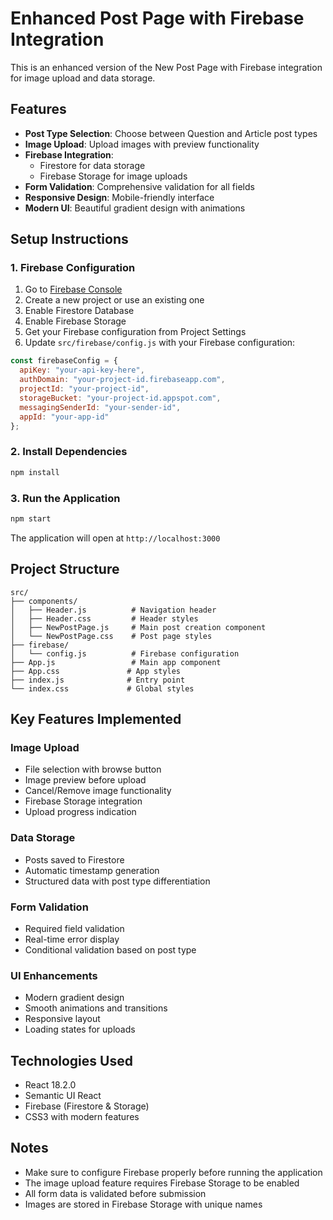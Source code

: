 # Enhanced Post Page with Firebase Integration

This is an enhanced version of the New Post Page with Firebase integration for image upload and data storage.

## Features

- **Post Type Selection**: Choose between Question and Article post types
- **Image Upload**: Upload images with preview functionality
- **Firebase Integration**: 
  - Firestore for data storage
  - Firebase Storage for image uploads
- **Form Validation**: Comprehensive validation for all fields
- **Responsive Design**: Mobile-friendly interface
- **Modern UI**: Beautiful gradient design with animations

## Setup Instructions

### 1. Firebase Configuration

1. Go to [Firebase Console](https://console.firebase.google.com/)
2. Create a new project or use an existing one
3. Enable Firestore Database
4. Enable Firebase Storage
5. Get your Firebase configuration from Project Settings
6. Update `src/firebase/config.js` with your Firebase configuration:

```javascript
const firebaseConfig = {
  apiKey: "your-api-key-here",
  authDomain: "your-project-id.firebaseapp.com",
  projectId: "your-project-id",
  storageBucket: "your-project-id.appspot.com",
  messagingSenderId: "your-sender-id",
  appId: "your-app-id"
};
```

### 2. Install Dependencies

```bash
npm install
```

### 3. Run the Application

```bash
npm start
```

The application will open at `http://localhost:3000`

## Project Structure

```
src/
├── components/
│   ├── Header.js          # Navigation header
│   ├── Header.css         # Header styles
│   ├── NewPostPage.js     # Main post creation component
│   └── NewPostPage.css    # Post page styles
├── firebase/
│   └── config.js          # Firebase configuration
├── App.js                 # Main app component
├── App.css               # App styles
├── index.js              # Entry point
└── index.css             # Global styles
```

## Key Features Implemented

### Image Upload
- File selection with browse button
- Image preview before upload
- Cancel/Remove image functionality
- Firebase Storage integration
- Upload progress indication

### Data Storage
- Posts saved to Firestore
- Automatic timestamp generation
- Structured data with post type differentiation

### Form Validation
- Required field validation
- Real-time error display
- Conditional validation based on post type

### UI Enhancements
- Modern gradient design
- Smooth animations and transitions
- Responsive layout
- Loading states for uploads

## Technologies Used

- React 18.2.0
- Semantic UI React
- Firebase (Firestore & Storage)
- CSS3 with modern features

## Notes

- Make sure to configure Firebase properly before running the application
- The image upload feature requires Firebase Storage to be enabled
- All form data is validated before submission
- Images are stored in Firebase Storage with unique names
